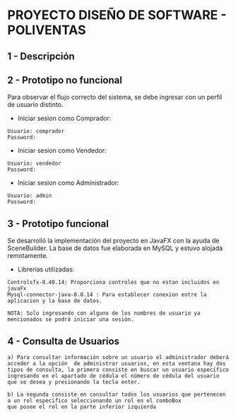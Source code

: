 PROYECTO DISEÑO DE SOFTWARE - POLIVENTAS
======================

1 - Descripción
---------------


2 - Prototipo no funcional
---------------
Para observar el flujo correcto del sistema, se debe ingresar con un perfil de usuario distinto.

* Iniciar sesion como Comprador:
```
Usuario: comprador
Password:

```
* Iniciar sesion como Vendedor:

```
Usuario: vendedor
Password:
```

* Iniciar sesion como Administrador:

```
Usuario: admin
Password:
```
3 - Prototipo funcional
---------------
Se desarrolló la implementación del proyecto en JavaFX con la ayuda de SceneBuilder. La base de datos fue elaborada en MySQL y estuvo alojada remotamente.

* Librerias utilizadas:

```
Controlsfx-8.40.14: Proporciona controles que no estan incluidos en javaFx
Mysql-connector-java-8.0.14 : Para establecer conexion entre la aplicacion y la base de datos.
```

```
NOTA: Solo ingresando con alguno de los nombres de usuario ya mencionados se podrá iniciar una sesión.
```
4 - Consulta de Usuarios
-----------------
````````````````
a) Para consultar información sobre un usuario el administrador deberá acceder a la opción  de administrar usuarios, en esta ventana hay dos tipos de consulta, la primera consiste en buscar un usuario específico ingresando en el apartado de cédula el número de cédula del usuario que se desea y presionando la tecla enter.

b) La segunda consiste en consultar todos los usuarios que pertenecen a un rol especifico seleccionando un rol en el comboBox
que posee el rol en la parte inferior izquierda
````````````````
